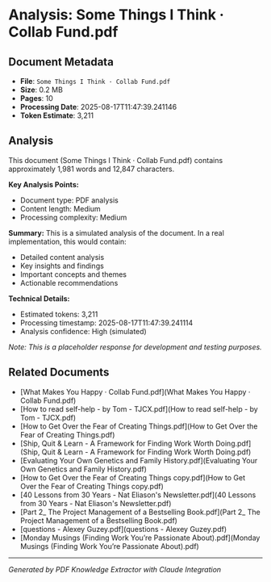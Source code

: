 # Analysis: Some Things I Think · Collab Fund.pdf

## Document Metadata
- **File**: `Some Things I Think · Collab Fund.pdf`
- **Size**: 0.2 MB
- **Pages**: 10
- **Processing Date**: 2025-08-17T11:47:39.241146
- **Token Estimate**: 3,211

## Analysis

This document (Some Things I Think · Collab Fund.pdf) contains approximately 1,981 words and 12,847 characters.

**Key Analysis Points:**
- Document type: PDF analysis
- Content length: Medium
- Processing complexity: Medium

**Summary:**
This is a simulated analysis of the document. In a real implementation, this would contain:
- Detailed content analysis
- Key insights and findings
- Important concepts and themes
- Actionable recommendations

**Technical Details:**
- Estimated tokens: 3,211
- Processing timestamp: 2025-08-17T11:47:39.241114
- Analysis confidence: High (simulated)

*Note: This is a placeholder response for development and testing purposes.*

## Related Documents

- [What Makes You Happy · Collab Fund.pdf](What Makes You Happy · Collab Fund.pdf)
- [How to read self-help - by Tom - TJCX.pdf](How to read self-help - by Tom - TJCX.pdf)
- [How to Get Over the Fear of Creating Things.pdf](How to Get Over the Fear of Creating Things.pdf)
- [Ship, Quit & Learn - A Framework for Finding Work Worth Doing.pdf](Ship, Quit & Learn - A Framework for Finding Work Worth Doing.pdf)
- [Evaluating Your Own Genetics and Family History.pdf](Evaluating Your Own Genetics and Family History.pdf)
- [How to Get Over the Fear of Creating Things copy.pdf](How to Get Over the Fear of Creating Things copy.pdf)
- [40 Lessons from 30 Years - Nat Eliason's Newsletter.pdf](40 Lessons from 30 Years - Nat Eliason's Newsletter.pdf)
- [Part 2_ The Project Management of a Bestselling Book.pdf](Part 2_ The Project Management of a Bestselling Book.pdf)
- [questions - Alexey Guzey.pdf](questions - Alexey Guzey.pdf)
- [Monday Musings (Finding Work You’re Passionate About).pdf](Monday Musings (Finding Work You’re Passionate About).pdf)

---
*Generated by PDF Knowledge Extractor with Claude Integration*